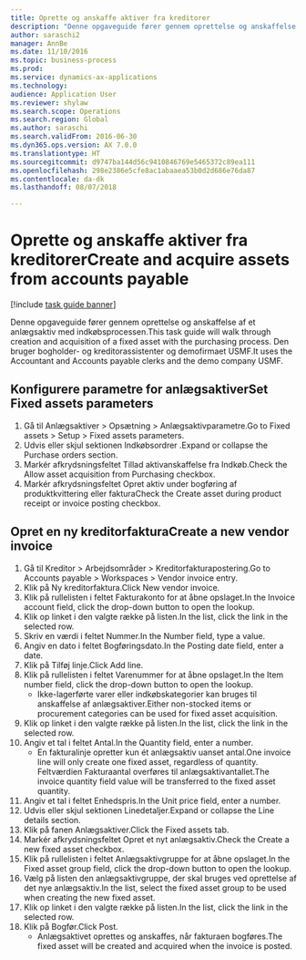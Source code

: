 ```yaml
--- 
title: Oprette og anskaffe aktiver fra kreditorer
description: "Denne opgaveguide fører gennem oprettelse og anskaffelse af et anlægsaktiv med indkøbsprocessen."
author: saraschi2
manager: AnnBe
ms.date: 11/10/2016
ms.topic: business-process
ms.prod: 
ms.service: dynamics-ax-applications
ms.technology: 
audience: Application User
ms.reviewer: shylaw
ms.search.scope: Operations
ms.search.region: Global
ms.author: saraschi
ms.search.validFrom: 2016-06-30
ms.dyn365.ops.version: AX 7.0.0
ms.translationtype: HT
ms.sourcegitcommit: d9747ba144d56c9410846769e5465372c89ea111
ms.openlocfilehash: 298e2386e5cfe8ac1abaaea53b0d2d686e76da87
ms.contentlocale: da-dk
ms.lasthandoff: 08/07/2018

---
```

# <a name="create-and-acquire-assets-from-accounts-payable"></a><span data-ttu-id="8eb9d-103">Oprette og anskaffe aktiver fra kreditorer</span><span class="sxs-lookup"><span data-stu-id="8eb9d-103">Create and acquire assets from accounts payable</span></span>

[!include [task guide banner](../../includes/task-guide-banner.md)]

<span data-ttu-id="8eb9d-104">Denne opgaveguide fører gennem oprettelse og anskaffelse af et anlægsaktiv med indkøbsprocessen.</span><span class="sxs-lookup"><span data-stu-id="8eb9d-104">This task guide will walk through creation and acquisition of a fixed asset with the purchasing process.</span></span> <span data-ttu-id="8eb9d-105">Den bruger bogholder- og kreditorassistenter og demofirmaet USMF.</span><span class="sxs-lookup"><span data-stu-id="8eb9d-105">It uses the Accountant and Accounts payable clerks and the demo company USMF.</span></span>


## <a name="set-fixed-assets-parameters"></a><span data-ttu-id="8eb9d-106">Konfigurere parametre for anlægsaktiver</span><span class="sxs-lookup"><span data-stu-id="8eb9d-106">Set Fixed assets parameters</span></span>
1. <span data-ttu-id="8eb9d-107">Gå til Anlægsaktiver > Opsætning > Anlægsaktivparametre.</span><span class="sxs-lookup"><span data-stu-id="8eb9d-107">Go to Fixed assets > Setup > Fixed assets parameters.</span></span>
2. <span data-ttu-id="8eb9d-108">Udvis eller skjul sektionen Indkøbsordrer .</span><span class="sxs-lookup"><span data-stu-id="8eb9d-108">Expand or collapse the Purchase orders section.</span></span>
3. <span data-ttu-id="8eb9d-109">Markér afkrydsningsfeltet Tillad aktivanskaffelse fra Indkøb.</span><span class="sxs-lookup"><span data-stu-id="8eb9d-109">Check the Allow asset acquisition from Purchasing checkbox.</span></span>
4. <span data-ttu-id="8eb9d-110">Markér afkrydsningsfeltet Opret aktiv under bogføring af produktkvittering eller faktura</span><span class="sxs-lookup"><span data-stu-id="8eb9d-110">Check the Create asset during product receipt or invoice posting checkbox.</span></span>

## <a name="create-a-new-vendor-invoice"></a><span data-ttu-id="8eb9d-111">Opret en ny kreditorfaktura</span><span class="sxs-lookup"><span data-stu-id="8eb9d-111">Create a new vendor invoice</span></span>
1. <span data-ttu-id="8eb9d-112">Gå til Kreditor > Arbejdsområder > Kreditorfakturapostering.</span><span class="sxs-lookup"><span data-stu-id="8eb9d-112">Go to Accounts payable > Workspaces > Vendor invoice entry.</span></span>
2. <span data-ttu-id="8eb9d-113">Klik på Ny kreditorfaktura.</span><span class="sxs-lookup"><span data-stu-id="8eb9d-113">Click New vendor invoice.</span></span>
3. <span data-ttu-id="8eb9d-114">Klik på rullelisten i feltet Fakturakonto for at åbne opslaget.</span><span class="sxs-lookup"><span data-stu-id="8eb9d-114">In the Invoice account field, click the drop-down button to open the lookup.</span></span>
4. <span data-ttu-id="8eb9d-115">Klik op linket i den valgte række på listen.</span><span class="sxs-lookup"><span data-stu-id="8eb9d-115">In the list, click the link in the selected row.</span></span>
5. <span data-ttu-id="8eb9d-116">Skriv en værdi i feltet Nummer.</span><span class="sxs-lookup"><span data-stu-id="8eb9d-116">In the Number field, type a value.</span></span>
6. <span data-ttu-id="8eb9d-117">Angiv en dato i feltet Bogføringsdato.</span><span class="sxs-lookup"><span data-stu-id="8eb9d-117">In the Posting date field, enter a date.</span></span>
7. <span data-ttu-id="8eb9d-118">Klik på Tilføj linje.</span><span class="sxs-lookup"><span data-stu-id="8eb9d-118">Click Add line.</span></span>
8. <span data-ttu-id="8eb9d-119">Klik på rullelisten i feltet Varenummer for at åbne opslaget.</span><span class="sxs-lookup"><span data-stu-id="8eb9d-119">In the Item number field, click the drop-down button to open the lookup.</span></span>
    * <span data-ttu-id="8eb9d-120">Ikke-lagerførte varer eller indkøbskategorier kan bruges til anskaffelse af anlægsaktiver.</span><span class="sxs-lookup"><span data-stu-id="8eb9d-120">Either non-stocked items or procurement categories can be used for fixed asset acquisition.</span></span>  
9. <span data-ttu-id="8eb9d-121">Klik op linket i den valgte række på listen.</span><span class="sxs-lookup"><span data-stu-id="8eb9d-121">In the list, click the link in the selected row.</span></span>
10. <span data-ttu-id="8eb9d-122">Angiv et tal i feltet Antal.</span><span class="sxs-lookup"><span data-stu-id="8eb9d-122">In the Quantity field, enter a number.</span></span>
    * <span data-ttu-id="8eb9d-123">En fakturalinje opretter kun ét anlægsaktiv uanset antal.</span><span class="sxs-lookup"><span data-stu-id="8eb9d-123">One invoice line will only create one fixed asset, regardless of quantity.</span></span>  <span data-ttu-id="8eb9d-124">Feltværdien Fakturaantal overføres til anlægsaktivantallet.</span><span class="sxs-lookup"><span data-stu-id="8eb9d-124">The invoice quantity field value will be transferred to the fixed asset quantity.</span></span>  
11. <span data-ttu-id="8eb9d-125">Angiv et tal i feltet Enhedspris.</span><span class="sxs-lookup"><span data-stu-id="8eb9d-125">In the Unit price field, enter a number.</span></span>
12. <span data-ttu-id="8eb9d-126">Udvis eller skjul sektionen Linedetaljer.</span><span class="sxs-lookup"><span data-stu-id="8eb9d-126">Expand or collapse the Line details section.</span></span>
13. <span data-ttu-id="8eb9d-127">Klik på fanen Anlægsaktiver.</span><span class="sxs-lookup"><span data-stu-id="8eb9d-127">Click the Fixed assets tab.</span></span>
14. <span data-ttu-id="8eb9d-128">Markér afkrydsningsfeltet Opret et nyt anlægsaktiv.</span><span class="sxs-lookup"><span data-stu-id="8eb9d-128">Check the Create a new fixed asset checkbox.</span></span>
15. <span data-ttu-id="8eb9d-129">Klik på rullelisten i feltet Anlægsaktivgruppe for at åbne opslaget.</span><span class="sxs-lookup"><span data-stu-id="8eb9d-129">In the Fixed asset group field, click the drop-down button to open the lookup.</span></span>
16. <span data-ttu-id="8eb9d-130">Vælg på listen den anlægsaktivgruppe, der skal bruges ved oprettelse af det nye anlægsaktiv.</span><span class="sxs-lookup"><span data-stu-id="8eb9d-130">In the list, select the fixed asset group to be used when creating the new fixed asset.</span></span>
17. <span data-ttu-id="8eb9d-131">Klik op linket i den valgte række på listen.</span><span class="sxs-lookup"><span data-stu-id="8eb9d-131">In the list, click the link in the selected row.</span></span>
18. <span data-ttu-id="8eb9d-132">Klik på Bogfør.</span><span class="sxs-lookup"><span data-stu-id="8eb9d-132">Click Post.</span></span>
    * <span data-ttu-id="8eb9d-133">Anlægsaktivet oprettes og anskaffes, når fakturaen bogføres.</span><span class="sxs-lookup"><span data-stu-id="8eb9d-133">The fixed asset will be created and acquired when the invoice is posted.</span></span>  


